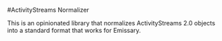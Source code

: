 #ActivityStreams Normalizer

This is an opinionated library that normalizes ActivityStreams 2.0 objects into a standard format that works for Emissary.